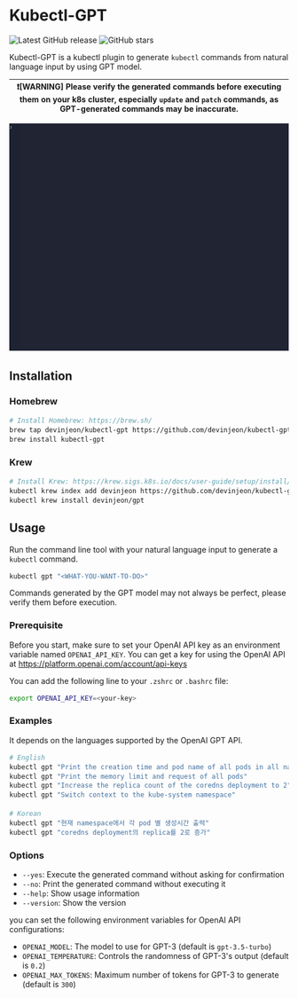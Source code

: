 # Kubectl-GPT

![Latest GitHub release](https://img.shields.io/github/release/devinjeon/kubectl-gpt.svg)
![GitHub stars](https://img.shields.io/github/stars/devinjeon/kubectl-gpt.svg?label=github%20stars)

Kubectl-GPT is a kubectl plugin to generate `kubectl` commands from natural language input by using GPT model.

| ❗[WARNING] Please verify the generated commands before executing them on your k8s cluster, especially `update` and `patch` commands, as GPT-generated commands may be inaccurate. |
|-|

![demo](demo.gif)

## Installation

### Homebrew

```bash
# Install Homebrew: https://brew.sh/
brew tap devinjeon/kubectl-gpt https://github.com/devinjeon/kubectl-gpt
brew install kubectl-gpt
```

### Krew

```bash
# Install Krew: https://krew.sigs.k8s.io/docs/user-guide/setup/install/
kubectl krew index add devinjeon https://github.com/devinjeon/kubectl-gpt
kubectl krew install devinjeon/gpt
```

## Usage

Run the command line tool with your natural language input to generate a `kubectl` command.

```bash
kubectl gpt "<WHAT-YOU-WANT-TO-DO>"
```

Commands generated by the GPT model may not always be perfect, please verify them before execution.

### Prerequisite

Before you start, make sure to set your OpenAI API key as an environment variable named `OPENAI_API_KEY`.
You can get a key for using the OpenAI API at https://platform.openai.com/account/api-keys

You can add the following line to your `.zshrc` or `.bashrc` file:

```bash
export OPENAI_API_KEY=<your-key>
```

### Examples

It depends on the languages supported by the OpenAI GPT API.

```bash
# English
kubectl gpt "Print the creation time and pod name of all pods in all namespaces."
kubectl gpt "Print the memory limit and request of all pods"
kubectl gpt "Increase the replica count of the coredns deployment to 2"
kubectl gpt "Switch context to the kube-system namespace"

# Korean
kubectl gpt "현재 namespace에서 각 pod 별 생성시간 출력"
kubectl gpt "coredns deployment의 replica를 2로 증가"
```

### Options

- `--yes`: Execute the generated command without asking for confirmation
- `--no`: Print the generated command without executing it
- `--help`: Show usage information
- `--version`: Show the version

you can set the following environment variables for OpenAI API configurations:

- `OPENAI_MODEL`: The model to use for GPT-3 (default is `gpt-3.5-turbo`)
- `OPENAI_TEMPERATURE`: Controls the randomness of GPT-3's output (default is `0.2`)
- `OPENAI_MAX_TOKENS`: Maximum number of tokens for GPT-3 to generate (default is `300`)
